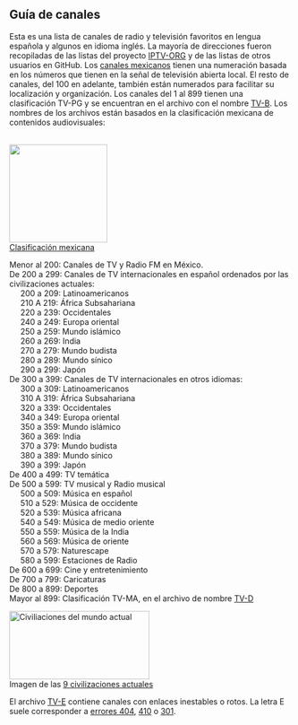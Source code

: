 <h2>Guía de canales</h2>
Esta es una lista de canales de radio y televisión favoritos en lengua española y algunos en idioma inglés.  La mayoría de direcciones fueron recopiladas de las listas del proyecto <a href="https://iptv-org.github.io">IPTV-ORG</a> y de las listas de otros usuarios en GitHub. Los <a href="https://www.ift.org.mx/sites/default/files/contenidogeneral/comunicacion-y-medios/listadocv6ta07102021versionaccesible.pdf">canales mexicanos</a> tienen una numeración basada en los números que tienen en la señal de televisión abierta local.  El resto de canales, del 100 en adelante, también están numerados para facilitar su localización y organización. Los canales del 1 al 899 tienen una clasificación TV-PG y se encuentran en el archivo con el nombre <a href="https://github.com/Juaito/Channels/blob/main/TV_B.m3u">TV-B</a>. Los nombres de los archivos están basados en la clasificación mexicana de contenidos audiovisuales:</br>&nbsp;</br>


<img
  src="https://upload.wikimedia.org/wikipedia/commons/thumb/f/f3/Sistema_Mexicano_de_Equivalencias_de_Clasificaci%C3%B3n_de_Contenidos_de_Videojuegos.svg/782px-Sistema_Mexicano_de_Equivalencias_de_Clasificaci%C3%B3n_de_Contenidos_de_Videojuegos.svg.png"
  alt=""
  width="175"
  height="175" 
/></br>
<a href="https://dgrtc.segob.gob.mx/es/DGRTC/CINEMATOGRAFIA">Clasificación mexicana</a></br>

Menor al 200: Canales de TV y Radio FM en México.</br>
De 200 a 299: Canales de TV internacionales en español ordenados por las civilizaciones actuales:</br>
&nbsp;&nbsp;&nbsp;&nbsp;&nbsp;200 a 209: Latinoamericanos</br>
&nbsp;&nbsp;&nbsp;&nbsp;&nbsp;210 A 219: África Subsahariana</br>
&nbsp;&nbsp;&nbsp;&nbsp;&nbsp;220 a 239: Occidentales</br>
&nbsp;&nbsp;&nbsp;&nbsp;&nbsp;240 a 249: Europa oriental</br>
&nbsp;&nbsp;&nbsp;&nbsp;&nbsp;250 a 259: Mundo islámico</br>
&nbsp;&nbsp;&nbsp;&nbsp;&nbsp;260 a 269: India</br>
&nbsp;&nbsp;&nbsp;&nbsp;&nbsp;270 a 279: Mundo budista</br>
&nbsp;&nbsp;&nbsp;&nbsp;&nbsp;280 a 289: Mundo sínico</br>
&nbsp;&nbsp;&nbsp;&nbsp;&nbsp;290 a 299: Japón</br>
De 300 a 399: Canales de TV internacionales en otros idiomas:</br>
&nbsp;&nbsp;&nbsp;&nbsp;&nbsp;300 a 309: Latinoamericanos</br>
&nbsp;&nbsp;&nbsp;&nbsp;&nbsp;310 A 319: África Subsahariana</br>
&nbsp;&nbsp;&nbsp;&nbsp;&nbsp;320 a 339: Occidentales</br>
&nbsp;&nbsp;&nbsp;&nbsp;&nbsp;340 a 349: Europa oriental</br>
&nbsp;&nbsp;&nbsp;&nbsp;&nbsp;350 a 359: Mundo islámico</br>
&nbsp;&nbsp;&nbsp;&nbsp;&nbsp;360 a 369: India</br>
&nbsp;&nbsp;&nbsp;&nbsp;&nbsp;370 a 379: Mundo budista</br>
&nbsp;&nbsp;&nbsp;&nbsp;&nbsp;380 a 389: Mundo sínico</br>
&nbsp;&nbsp;&nbsp;&nbsp;&nbsp;390 a 399: Japón</br>
De 400 a 499: TV temática</br>
De 500 a 599: TV musical y Radio musical</br>
&nbsp;&nbsp;&nbsp;&nbsp;&nbsp;500 a 509: Música en español</br>
&nbsp;&nbsp;&nbsp;&nbsp;&nbsp;510 a 529: Música de occidente</br>
&nbsp;&nbsp;&nbsp;&nbsp;&nbsp;520 a 539: Música africana</br>
&nbsp;&nbsp;&nbsp;&nbsp;&nbsp;540 a 549: Música de medio oriente</br>
&nbsp;&nbsp;&nbsp;&nbsp;&nbsp;550 a 559: Música de la India</br>
&nbsp;&nbsp;&nbsp;&nbsp;&nbsp;560 a 569: Música de oriente</br>
&nbsp;&nbsp;&nbsp;&nbsp;&nbsp;570 a 579: Naturescape</br>
&nbsp;&nbsp;&nbsp;&nbsp;&nbsp;580 a 599: Estaciones de Radio</br>
De 600 a 699: Cine y entretenimiento</br>
De 700 a 799: Caricaturas</br>
De 800 a 899: Deportes</br>
Mayor al 899: Clasificación TV-MA, en el archivo de nombre <a href="https://github.com/Juaito/Channels/blob/main/TV_D.m3u">TV-D</a></br>

<img src="https://upload.wikimedia.org/wikipedia/commons/d/df/Clash_of_Civilizations_world_map_final.png"
  alt="Civiliaciones del mundo actual"
  width="250"
  height="122" 
/></br>
Imagen de las <a href="https://es.wikipedia.org/wiki/Choque_de_civilizaciones">9 civilizaciones actuales</a>

El archivo [TV-E](https://github.com/Juaito/Channels/blob/main/TV_E.m3u) contiene canales con enlaces inestables o rotos.  La letra E suele corresponder a [errores 404](https://es.wikipedia.org/wiki/HTTP_404), [410](https://es.wikipedia.org/wiki/HTTP_410) o [301](https://es.wikipedia.org/wiki/HTTP_301).</br>
